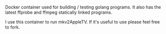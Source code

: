 Docker container used for building / testing golang programs.
It also has the latest ffprobe and ffmpeg statically linked programs.

I use this container to run mkv2AppleTV. If it's useful to use please feel free to fork.

